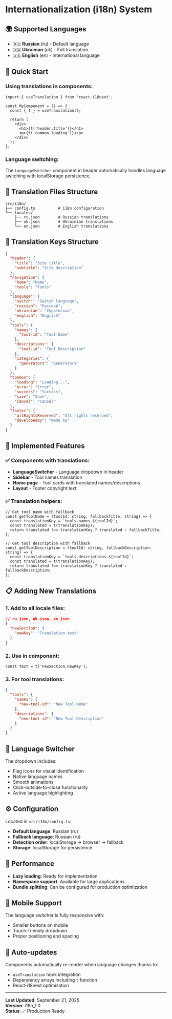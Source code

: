 # Internationalization (i18n) System

## 🌍 Supported Languages
- 🇷🇺 **Russian** (ru) - Default language
- 🇺🇦 **Ukrainian** (uk) - Full translation
- 🇺🇸 **English** (en) - International language

## 🚀 Quick Start

### Using translations in components:
```tsx
import { useTranslation } from 'react-i18next';

const MyComponent = () => {
  const { t } = useTranslation();
  
  return (
    <div>
      <h1>{t('header.title')}</h1>
      <p>{t('common.loading')}</p>
    </div>
  );
};
```

### Language switching:
The `LanguageSwitcher` component in header automatically handles language switching with localStorage persistence.

## 📁 Translation Files Structure

```
src/i18n/
├── config.ts          # i18n configuration
└── locales/
    ├── ru.json        # Russian translations
    ├── uk.json        # Ukrainian translations
    └── en.json        # English translations
```

## 🎯 Translation Keys Structure

```json
{
  "header": {
    "title": "Site title",
    "subtitle": "Site description"
  },
  "navigation": {
    "home": "Home",
    "tools": "Tools"
  },
  "language": {
    "switch": "Switch language",
    "russian": "Русский",
    "ukrainian": "Українська",
    "english": "English"
  },
  "tools": {
    "names": {
      "tool-id": "Tool Name"
    },
    "descriptions": {
      "tool-id": "Tool Description"
    },
    "categories": {
      "generators": "Generators"
    }
  },
  "common": {
    "loading": "Loading...",
    "error": "Error",
    "success": "Success",
    "save": "Save",
    "cancel": "Cancel"
  },
  "footer": {
    "allRightsReserved": "All rights reserved",
    "developedBy": "made by"
  }
}
```

## 🔧 Implemented Features

### ✅ Components with translations:
- **LanguageSwitcher** - Language dropdown in header
- **Sidebar** - Tool names translation
- **Home page** - Tool cards with translated names/descriptions
- **Layout** - Footer copyright text

### ✅ Translation helpers:
```tsx
// Get tool name with fallback
const getToolName = (toolId: string, fallbackTitle: string) => {
  const translationKey = `tools.names.${toolId}`;
  const translated = t(translationKey);
  return translated !== translationKey ? translated : fallbackTitle;
};

// Get tool description with fallback
const getToolDescription = (toolId: string, fallbackDescription: string) => {
  const translationKey = `tools.descriptions.${toolId}`;
  const translated = t(translationKey);
  return translated !== translationKey ? translated : fallbackDescription;
};
```

## 📋 Adding New Translations

### 1. Add to all locale files:
```json
// ru.json, uk.json, en.json
{
  "newSection": {
    "newKey": "Translation text"
  }
}
```

### 2. Use in component:
```tsx
const text = t('newSection.newKey');
```

### 3. For tool translations:
```json
{
  "tools": {
    "names": {
      "new-tool-id": "New Tool Name"
    },
    "descriptions": {
      "new-tool-id": "New Tool Description"
    }
  }
}
```

## 🎨 Language Switcher

The dropdown includes:
- Flag icons for visual identification
- Native language names
- Smooth animations
- Click-outside-to-close functionality
- Active language highlighting

## ⚙️ Configuration

Located in `src/i18n/config.ts`:
- **Default language**: Russian (ru)
- **Fallback language**: Russian (ru)
- **Detection order**: localStorage → browser → fallback
- **Storage**: localStorage for persistence

## 🚀 Performance

- **Lazy loading**: Ready for implementation
- **Namespace support**: Available for large applications
- **Bundle splitting**: Can be configured for production optimization

## 📱 Mobile Support

The language switcher is fully responsive with:
- Smaller buttons on mobile
- Touch-friendly dropdown
- Proper positioning and spacing

## 🔄 Auto-updates

Components automatically re-render when language changes thanks to:
- `useTranslation` hook integration
- Dependency arrays including `t` function
- React-i18next optimization

---

**Last Updated**: September 21, 2025  
**Version**: i18n_1.0  
**Status**: ✅ Production Ready